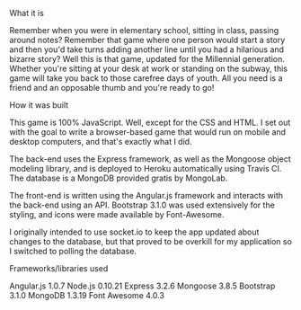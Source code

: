 What it is

Remember when you were in elementary school, sitting in class, passing around notes? Remember that game where one person would start a story and then you'd take turns adding another line until you had a hilarious and bizarre story? Well this is that game, updated for the Millennial generation. Whether you're sitting at your desk at work or standing on the subway, this game will take you back to those carefree days of youth. All you need is a friend and an opposable thumb and you're ready to go!

How it was built

This game is 100% JavaScript. Well, except for the CSS and HTML. I set out with the goal to write a browser-based game that would run on mobile and desktop computers, and that's exactly what I did.

The back-end uses the Express framework, as well as the Mongoose object modeling library, and is deployed to Heroku automatically using Travis CI. The database is a MongoDB provided gratis by MongoLab.

The front-end is written using the Angular.js framework and interacts with the back-end using an API. Bootstrap 3.1.0 was used extensively for the styling, and icons were made available by Font-Awesome.

I originally intended to use socket.io to keep the app updated about changes to the database, but that proved to be overkill for my application so I switched to polling the database.

Frameworks/libraries used

Angular.js 1.0.7
Node.js 0.10.21
Express 3.2.6
Mongoose 3.8.5
Bootstrap 3.1.0
MongoDB 1.3.19
Font Awesome 4.0.3